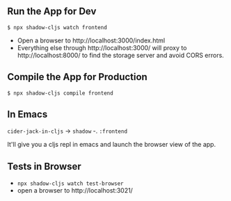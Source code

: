 ## Run the App for Dev
```
$ npx shadow-cljs watch frontend
```

- Open a browser to http://localhost:3000/index.html
- Everything else through http://localhost:3000/
  will proxy to http://localhost:8000/ to find the storage server
  and avoid CORS errors.

## Compile the App for Production
```
$ npx shadow-cljs compile frontend
```

## In Emacs
`cider-jack-in-cljs` -> `shadow`  -. `:frontend`

It'll give you a cljs repl in emacs
and launch the browser view of the app.

## Tests in Browser
- `npx shadow-cljs watch test-browser`
- open a browser to http://localhost:3021/
